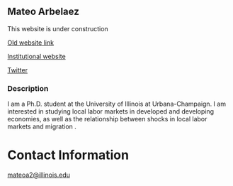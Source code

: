 ## Mateo Arbelaez
This website is under construction


[Old website link ](https://sites.google.com/view/mateoarbe/main)

[Institutional website ](https://economics.illinois.edu/profile/mateoa2)

[Twitter](https://twitter.com/mateoarbeparra)


### Description

I am a Ph.D. student at the University of Illinois at Urbana-Champaign. I am interested in studying local labor markets in developed and developing economies, as well as the relationship between shocks in local labor markets and migration .


# Contact Information
mateoa2@illinois.edu
